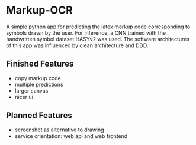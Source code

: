 # Markup-OCR

A simple python app for predicting the latex markup code corresponding to symbols drawn by the user.
For inference, a CNN trained with the handwritten symbol dataset HASYv2 was used. 
The software architectures of this app was influenced by clean architecture and DDD.

## Finished Features

- copy markup code
- multiple predictions
- larger canvas
- nicer ui

## Planned Features

- screenshot as alternative to drawing
- service orientation: web api and web frontend